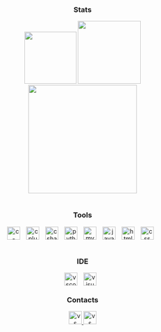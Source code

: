 <div align="center">
  <h3>Stats</h3>
  <div>
    <img height="120em" src="https://github-readme-stats.vercel.app/api?username=marcuscabral21&show_icons=true&hide=prs,issues,contribs&theme=transparent&hide_border=true&hide_title=true&count_private=true&title_color=fdbc0a&text_color=d7d7d7&icon_color=fdbc0a"/>
    <img height="145em" src="https://github-readme-streak-stats.herokuapp.com/?user=marcuscabral21&stroke=ffffff&theme=transparent&ring=facc15&fire=facc15&currStreakNum=ffffff&currStreakLabel=ffffff&sideNums=ffffff&sideLabels=ffffff&dates=ffffff&hide_border=true"/>
    <br /> <!-- Add this line break -->
    <img height="250em" src="https://github-readme-stats.vercel.app/api/top-langs/?username=marcuscabral21&theme=transparent&hide_border=true&hide_title=true&title_color=ffffff&text_color=ffffff"/>
  </div>
</div>

<br />

<div align="center">
  <h3>Tools</h3>
  <div style="display: inline_block">
    <img align="center" alt="c-plain" width="30px" style="padding-right:10px;" src="https://cdn.jsdelivr.net/gh/devicons/devicon/icons/c/c-plain.svg" />
    <img align="center" alt="cplusplus" width="30px" style="padding-right:10px;" src="https://cdn.jsdelivr.net/gh/devicons/devicon/icons/cplusplus/cplusplus-plain.svg" />
    <img align="center" alt="csharp" width="30px" style="padding-right:10px;" src="https://cdn.jsdelivr.net/gh/devicons/devicon/icons/csharp/csharp-plain.svg" />
    <img align="center" alt="python" width="30px" style="padding-right:10px;" src="https://cdn.jsdelivr.net/gh/devicons/devicon/icons/python/python-plain.svg" />
    <img align="center" alt="mysql" width="30px" style="padding-right:10px;" src="https://cdn.jsdelivr.net/gh/devicons/devicon/icons/mysql/mysql-original.svg" />
    <img align="center" alt="javascript" width="30px" style="padding-right:10px;" src="https://cdn.jsdelivr.net/gh/devicons/devicon/icons/javascript/javascript-plain.svg" />
    <img align="center" alt="html" width="30px" style="padding-right:10px;" src="https://cdn.jsdelivr.net/gh/devicons/devicon/icons/html5/html5-plain.svg" />
    <img align="center" alt="css" width="30px" style="padding-right:10px;" src="https://cdn.jsdelivr.net/gh/devicons/devicon/icons/css3/css3-plain.svg" />
  </div>
  <br/>

 <div align="center">
   <h3>IDE</h3>
   <div style="display: inline_block">     
     <img align="center" alt="vscode" width="30px" style="padding-right:10px;" src="https://cdn.jsdelivr.net/gh/devicons/devicon/icons/vscode/vscode-original.svg" />
     <img align="center" alt="visualstudio" width="30px" style="padding-right:10px;" src="https://cdn.jsdelivr.net/gh/devicons/devicon/icons/visualstudio/visualstudio-plain.svg" />

  <br/>

  <div align="center">
    <h3>Contacts</h3>
    <a href="https://www.linkedin.com/in/marcus-cabral-529a61233/" target="_blank"><img src="https://cdn.jsdelivr.net/gh/devicons/devicon/icons/linkedin/linkedin-original.svg" alt='vs' height='30' />
    <a href="marcusdavicabral2101@gmail.com" target="_blank"><img src="https://cdn.jsdelivr.net/gh/devicons/devicon/icons/google/google-original.svg" alt='vs' height='30'/>
  </div>
</div>
